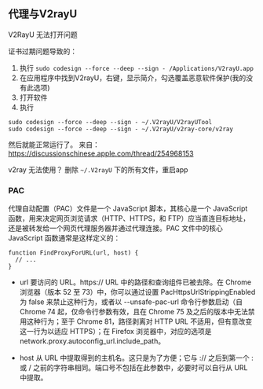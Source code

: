 ## 代理与V2rayU
V2RayU 无法打开问题

证书过期问题导致的：

1. 执行
```sudo codesign --force --deep --sign - /Applications/V2rayU.app```
2. 在应用程序中找到V2rayU，右键，显示简介，勾选覆盖恶意软件保护(我的没有此选项)
3. 打开软件
4. 执行

```
sudo codesign --force --deep --sign - ~/.V2rayU/V2rayUTool
sudo codesign --force --deep --sign - ~/.V2rayU/v2ray-core/v2ray
```
然后就能正常运行了。
来自：https://discussionschinese.apple.com/thread/254968153

v2ray 无法使用？
删除 `~/.V2rayU` 下的所有文件，重启app


### PAC
代理自动配置（PAC）文件是一个 JavaScript 脚本，其核心是一个 JavaScript 函数，用来决定网页浏览请求（HTTP、HTTPS，和 FTP）应当直连目标地址，还是被转发给一个网页代理服务器并通过代理连接。PAC 文件中的核心 JavaScript 函数通常是这样定义的：
```
function FindProxyForURL(url, host) {
  // ...
}
```
+ url
    要访问的 URL。https:// URL 中的路径和查询组件已被去除。在 Chrome 浏览器（版本 52 至 73）中，你可以通过设置 PacHttpsUrlStrippingEnabled 为 false 来禁止这种行为，或者以 --unsafe-pac-url 命令行参数启动（自 Chrome 74 起，仅命令行参数有效，且在 Chrome 75 及之后的版本中无法禁用这种行为；至于 Chrome 81，路径剥离对 HTTP URL 不适用，但有意改变这一行为以适应 HTTPS）；在 Firefox 浏览器中，对应的选项是 network.proxy.autoconfig_url.include_path。

+ host
    从 URL 中提取得到的主机名。这只是为了方便；它与 :// 之后到第一个 : 或 / 之前的字符串相同。端口号不包括在此参数中，必要时可以自行从 URL 中提取。